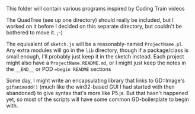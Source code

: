 This folder will contain various programs inspired by Coding Train videos

The QuadTree (see up one directory) should really be included, but I worked on it before I decided on this separate directory, but couldn't be bothered to move it. ;-)

The equivalent of `sketch.js` will be a reasonably-named `ProjectName.pl`.  Any extra modules will go in the `lib` directory, though if a package/class is small enough, I'll probably just keep it in the sketch instead.  Each project might also have a `ProjectName.README.md`, or I might just keep the notes in the `__END__` or POD `=begin README` sections

Some day, I might write an encapsulating library that links to GD::Image's `gifanimadd()` (much like the win32-based GUI I had started with then abandoned) to give syntax that's more like P5.js.  But that hasn't happened yet, so most of the scripts will have some common GD-boilerplate to begin with.

